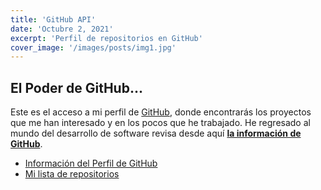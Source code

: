 ```yaml
---
title: 'GitHub API'
date: 'Octubre 2, 2021'
excerpt: 'Perfil de repositorios en GitHub'
cover_image: '/images/posts/img1.jpg'
---
```

## El Poder de GitHub...
Este es el acceso a mi perfil de [GitHub](https://github.com/elgabo82), donde encontrarás los proyectos que me han interesado y en los pocos que he trabajado. He regresado al mundo del desarrollo de software revisa desde aquí **[la información de GitHub](/Github)**.

* [Información del Perfil de GitHub](/GitHubProfile)
* [Mi lista de repositorios](/Github)

